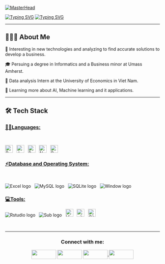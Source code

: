 [![MasterHead](https://gifdb.com/images/high/peaky-blinders-thomas-shelby-classic-cigarette-1ly427f2wvta2u29.gif)](https://github.com/NhanDoan1203)

[![Typing SVG](https://readme-typing-svg.herokuapp.com?duration=6500&color=777777&background=00000000&width=500&height=120&lines=++Hello!+I'm+Nhan+Doan+🌻)](https://git.io/typing-svg)
[![Typing SVG](https://readme-typing-svg.herokuapp.com?duration=6500&color=777777&background=00000000&width=500&height=120&lines=++Nice+to+meet+you+🌻)](https://git.io/typing-svg)

<hr>

## 👨🏻‍💻 About Me

<p> 🤔   Interesting in new technologies and analyzing to find accurate solutions to develop a business.</p>
<p> 🎓   Persuing a degree in Informatics and a Business minor at Umass Amherst.</p>
<p> 💼   Data analysis Intern at the University of Economics in Viet Nam.</p>
<p> 🌱   Learning more about AI, Machine learning and it applications.</p>

<hr>

##  🛠  Tech Stack

### <u> 👩‍💻Languages: </u>

<br>

<span><img src = "https://img.shields.io/badge/Python-FFD43B?style=for-the-badge&logo=python&logoColor=blue" alt="Python logo"  title="Python" height="25"/></span>
&nbsp;
<span><img src = "https://img.shields.io/badge/Java-ED8B00?style=for-the-badge&logo=java&logoColor=white" alt="Java logo"  title="Java" height="25"/></span>
&nbsp;
<span><img src = "https://img.shields.io/badge/R-276DC3?style=for-the-badge&logo=r&logoColor=white" alt="R logo"  title="R" height="25"/></span>
&nbsp;
<span><img src = "https://img.shields.io/badge/Numpy-777BB4?style=for-the-badge&logo=numpy&logoColor=white" alt="Numpy logo"  title="Numpy" height="25"/></span>
&nbsp;
<span><img src = "https://img.shields.io/badge/Pandas-2C2D72?style=for-the-badge&logo=pandas&logoColor=white" alt="Pandas logo"  title="Pandas" height="25"/></span>
&nbsp;

### <u> ⚡Database and Operating System: </u>

<br>

<span><img src = "https://img.shields.io/badge/Microsoft_Office-D83B01?style=for-the-badge&logo=microsoft-office&logoColor=white" alt="Excel logo" title="Excel" heigh="25"/></span>
&nbsp;
<span><img src = "https://img.shields.io/badge/MySQL-005C84?style=for-the-badge&logo=mysql&logoColor=white" alt="MySQL logo" title="MySQL" heigh="25"/></span>
&nbsp;
<span><img src = "https://img.shields.io/badge/SQLite-07405E?style=for-the-badge&logo=sqlite&logoColor=white" alt="SQLite logo" title="SQLite" heigh="25"/></span>
&nbsp;
<span><img src = "https://img.shields.io/badge/Windows-0078D6?style=for-the-badge&logo=windows&logoColor=white" alt="Window logo" title="Window" heigh="25"/></span>
&nbsp;

### <u> 💻Tools: </u>
<span><img src = "https://img.shields.io/badge/RStudio-75AADB?style=for-the-badge&logo=RStudio&logoColor=white" alt="Rstudio logo" title="Rstudio" heigh="25"/></span>
&nbsp;
<span><img src = "https://img.shields.io/badge/sublime_text-%23575757.svg?&style=for-the-badge&logo=sublime-text&logoColor=important" alt="Sub logo" title="Sublime" heigh="25"/></span>
&nbsp;
<span><img src="https://img.shields.io/badge/VSCode-0078D4?style=for-the-badge&logo=visual%20studio%20code&logoColor=white" alt="Visual Studio Code logo" title="Visual Studio Code" height="25" /></span>
&nbsp;
<span><img src="https://img.shields.io/badge/GIT-E44C30?style=for-the-badge&logo=git&logoColor=white" alt="git logo" title="Git" height="25" /></span>
&nbsp;
<span><img src="https://img.shields.io/badge/GitHub-100000?style=for-the-badge&logo=github&logoColor=white" alt="Github logo" title="Github" height="25" /></span>
&nbsp;

<br>

<hr>
<h3 align="Center">Connect with me:</h3>
<p align="Center">
<a href="mailto:nsdoan@umass.edu" target="blank"><img align="center" src="https://img.shields.io/badge/Gmail-D14836?style=for-the-badge&logo=gmail&logoColor=white" alt="" height="30" width="80" /></a>
<a href="https://www.linkedin.com/in/nhandoan1203/" target="blank"><img align="center" src="https://img.shields.io/badge/LinkedIn-0077B5?style=for-the-badge&logo=linkedin&logoColor=white" alt="" height="30" width="80" /></a>
<a href="https://www.instagram.com/bin.nes/" target="blank"><img align="center" src="https://img.shields.io/badge/Instagram-E4405F?style=for-the-badge&logo=instagram&logoColor=white" alt="" height="30" width="80" /</a>
<a href="https://www.facebook.com/nhandoan.1203/" target="blank"><img align="center" src="https://img.shields.io/badge/Facebook-1877F2?style=for-the-badge&logo=facebook&logoColor=white" alt="" height="30" width="80" /></a>
</p>
<!---
NhanDoan1203/NhanDoan1203 is a ✨ special ✨ repository because its `README.md` (this file) appears on your GitHub profile.
You can click the Preview link to take a look at your changes.
--->
